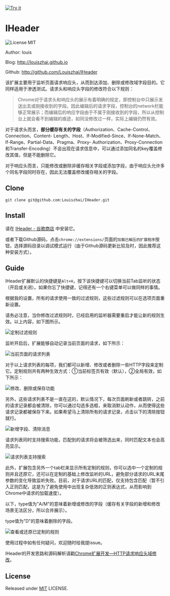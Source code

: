 <a target="_blank" href="https://chrome.google.com/webstore/detail/iheader/polajedphjkpjbfljoabmcejpcckeked?utm_source=chrome-ntp-icon">![Try it](https://raw.github.com/GoogleChrome/chrome-app-samples/master/tryitnowbutton.png "Click here to install this sample from the Chrome Web Store")</a>

# IHeader

![License MIT](https://img.shields.io/npm/l/express.svg)

Author: louis

Blog: http://louiszhai.github.io

Github: http://github.com/Louiszhai/IHeader

该扩展主要用于监听页面请求响应头，从而到达添加、删除或修改域字段目的。它同样适用于渗透测试。请求头和响应头字段的修改符合以下规则：

> Chrome对于请求头和响应头的展示有着明确的规定，即控制台中只展示发送出去或刚接收到的字段。因此编辑后的请求字段，控制台的network栏能够正常展示；而编辑后的响应字段由于不属于刚接收到的字段，所以从控制台上就会看不到编辑的痕迹，如同没修改过一样，实际上编辑仍然有效。

对于请求头而言，**部分缓存有关的字段**（Authorization、Cache-Control、Connection、Content-
Length、Host、If-Modified-Since、If-None-Match、If-Range、Partial-Data、Pragma、Proxy-
Authorization、Proxy-Connection和Transfer-Encoding）不会出现在请求信息中，可以通过添加同名的key覆盖修改其值，但是不能删除它。

对于响应头而言，只能修改或删除非缓存相关字段或添加字段，由于响应头允许多个同名字段同时存在，因此无法覆盖修改缓存相关的字段。

## Clone

```
git clone git@github.com:Louiszhai/IHeader.git
```

## Install

请在 [IHeader - 谷歌商店](https://chrome.google.com/webstore/detail/iheader/polajedphjkpjbfljoabmcejpcckeked?utm_source=chrome-ntp-icon) 中安装它。

或者下载Github源码，点击`chrome://extensions/`页面的`加载已解压的扩展程序`按钮，选择源码目录以调试模式运行（由于Github源码更新比较及时，因此推荐这种安装方式）。

## Guide

IHeader扩展默认的快捷键是`Alt+H`，按下该快捷键可以切换当前Tab监听的状态（开启或关闭）。如果你忘了快捷键，记得还有一个右键菜单可以做同样的事情。

根据我的设置，所有的请求使用一致的过滤规则，这些过滤规则可以在选项页面重新设置。

请务必注意，当你修改过滤规则时，已经启用的监听器需要重启才能让新的规则生效。以上内容，如下图所示。

![定制过滤规则](./guide-images/IHeader-screen06.png)

监听开启后，扩展能够自动记录当前页面的请求，如下所示：

![当前页面的请求列表](./guide-images/IHeader-screen.png)

对于以上请求列表的每项，我们都可以新增、修改或者删除一些HTTP字段来定制它。定制规则共有两种生效方式：①当前标签页有效（默认），②全局有效，如下所示：

![修改、删除或保存功能](./guide-images/IHeader-screen02.png)

另外，这些请求列表不是一直在这的，默认情况下，每次页面刷新或者跳转，之前的请求记录都会被清除，你可以通过勾选多选框，来取消默认动作，从而使得这些请求记录都被保存下来。如果希望马上清除所有的请求记录，点击以下的清除按钮就行。

![新增字段、清除消息](./guide-images/IHeader-screen03.png)

请求列表同时支持搜索功能，匹配到的请求将会被筛选出来，同时匹配文本也会高亮显示。

![请求列表支持搜索](./guide-images/IHeader-screen04.png)

此外，扩展包含另外一个tab栏来显示所有定制的规则，你可以选中一个定制的规则并且还原它，还可以在定制的基础上修改监听的URL，避免部分请求的URL末尾参数的变化导致监听失败。目前，对于请求URL的匹配，仅支持包含匹配（暂不引入正则匹配，这是为了避免使用中出现复杂低效的正则表达式，从而影响到Chrome中请求的加载速度）。

以下，type值为"A/M"的意味着新增或修改的字段（缓存有关字段的新增和修改场景无法区分，所以合并展示）。

type值为"D"的意味着删除的字段。

![查看或还原已定制的规则](./guide-images/IHeader-screen05.png)

使用过程中如有任何疑问，欢迎随时给我提issue。

IHeader的开发思路和源码解析请戳[Chrome扩展开发—HTTP请求响应头域修改](http://louiszhai.github.io/2017/08/28/iheader/)。

## License

Released under [MIT](http://rem.mit-license.org/)  LICENSE.